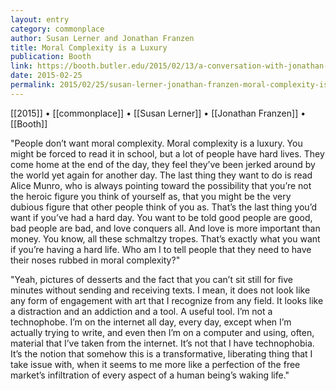 ```yaml
---
layout: entry
category: commonplace
author: Susan Lerner and Jonathan Franzen
title: Moral Complexity is a Luxury
publication: Booth
link: https://booth.butler.edu/2015/02/13/a-conversation-with-jonathan-franzen/
date: 2015-02-25
permalink: 2015/02/25/susan-lerner-jonathan-franzen-moral-complexity-is-a-luxury
---
```


[[2015]] • [[commonplace]] • [[Susan Lerner]] • [[Jonathan Franzen]] • [[Booth]]

"People don’t want moral complexity. Moral complexity is a luxury. You might be forced to read it in school, but a lot of people have hard lives. They come home at the end of the day, they feel they’ve been jerked around by the world yet again for another day. The last thing they want to do is read Alice Munro, who is always pointing toward the possibility that you’re not the heroic figure you think of yourself as, that you might be the very dubious figure that other people think of you as. That’s the last thing you’d want if you’ve had a hard day. You want to be told good people are good, bad people are bad, and love conquers all. And love is more important than money. You know, all these schmaltzy tropes. That’s exactly what you want if you’re having a hard life. Who am I to tell people that they need to have their noses rubbed in moral complexity?"
 
"Yeah, pictures of desserts and the fact that you can’t sit still for five minutes without sending and receiving texts. I mean, it does not look like any form of engagement with art that I recognize from any field. It looks like a distraction and an addiction and a tool. A useful tool. I’m not a technophobe. I’m on the internet all day, every day, except when I’m actually trying to write, and even then I’m on a computer and using, often, material that I’ve taken from the internet. It’s not that I have technophobia. It’s the notion that somehow this is a transformative, liberating thing that I take issue with, when it seems to me more like a perfection of the free market’s infiltration of every aspect of a human being’s waking life."
